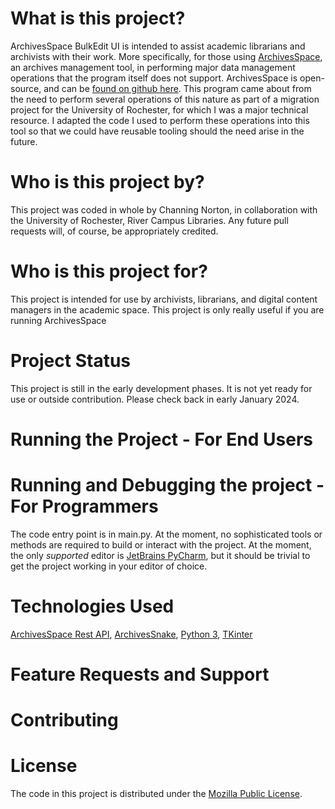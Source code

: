 # What is this project?
ArchivesSpace BulkEdit UI is intended to assist academic librarians and archivists with their work. More specifically, for those using [ArchivesSpace](https://archivesspace.org/), an archives management tool, in performing major data management operations that the program itself does not support. ArchivesSpace is open-source, and can be [found on github here](https://github.com/archivesspace/archivesspace). This program came about from the need to perform several operations of this nature as part of a migration project for the University of Rochester, for which I was a major technical resource. I adapted the code I used to perform these operations into this tool so that we could have reusable tooling should the need arise in the future.
# Who is this project by?
This project was coded in whole by Channing Norton, in collaboration with the University of Rochester, River Campus Libraries. Any future pull requests will, of course, be appropriately credited.
# Who is this project for?
This project is intended for use by archivists, librarians, and digital content managers in the academic space. This project is only really useful if you are running ArchivesSpace
# Project Status
This project is still in the early development phases. It is not yet ready for use or outside contribution. Please check back in early January 2024.
# Running the Project - For End Users

# Running and Debugging the project - For Programmers
The code entry point is in main.py. At the moment, no sophisticated tools or methods are required to build or interact with the project. At the moment, the only _supported_ editor is [JetBrains PyCharm](https://www.jetbrains.com/pycharm/), but it should be trivial to get the project working in your editor of choice.
# Technologies Used
[ArchivesSpace Rest API](https://archivesspace.github.io/archivesspace/api/#introduction), [ArchivesSnake](https://github.com/archivesspace-labs/ArchivesSnake), [Python 3](https://www.python.org/), [TKinter](https://docs.python.org/3/library/tkinter.html#module-tkinter)
# Feature Requests and Support

# Contributing

# License
The code in this project is distributed under the [Mozilla Public License](https://www.mozilla.org/en-US/MPL/2.0/).